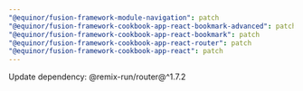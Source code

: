 ```yaml
---
"@equinor/fusion-framework-module-navigation": patch
"@equinor/fusion-framework-cookbook-app-react-bookmark-advanced": patch
"@equinor/fusion-framework-cookbook-app-react-bookmark": patch
"@equinor/fusion-framework-cookbook-app-react-router": patch
"@equinor/fusion-framework-cookbook-app-react": patch
---
```


Update dependency: @remix-run/router@^1.7.2
